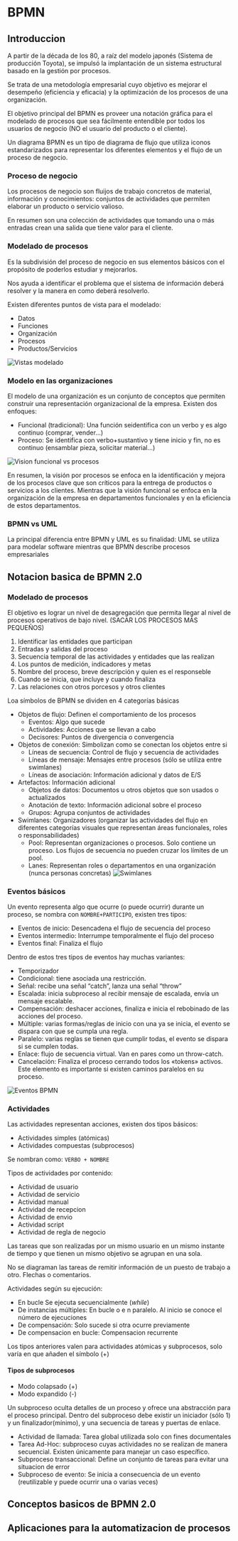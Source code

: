 # BPMN
## Introduccion
A partir de la década de los 80, a raíz del modelo japonés (Sistema de producción Toyota), se impulsó la implantación de un sistema estructural basado en la gestión por procesos.

Se trata de una metodología empresarial cuyo objetivo es mejorar el desempeño (eficiencia y eficacia) y la optimización de los procesos de una organización.

El objetivo principal del BPMN es proveer una notación gráfica para el modelado de procesos que sea fácilmente entendible por todos los usuarios de negocio (NO el usuario del producto o el cliente).

Un diagrama BPMN es un tipo de diagrama de flujo que utiliza iconos estandarizados para representar los diferentes elementos y el flujo de un proceso de negocio. 

### Proceso de negocio
Los procesos de negocio son fluijos de trabajo concretos de material, información y conocimientos: conjuntos de actividades que permiten elaborar un producto o servicio valioso.

En resumen son una colección de actividades que tomando una o más entradas crean una salida que tiene valor para el cliente.

### Modelado de procesos
Es la subdivisión del proceso de negocio en sus elementos básicos con el propósito de poderlos estudiar y mejorarlos.

Nos ayuda a identificar el problema que el sistema de información deberá resolver y la manera en como deberá resolverlo.

Existen diferentes puntos de vista para el modelado:
+ Datos
+ Funciones
+ Organización
+ Procesos
+ Productos/Servicios

![Vistas modelado](https://github.com/13sauca13/PRG/blob/master/Recursos/Vistas%20modelado%20procesos.PNG)

### Modelo en las organizaciones
El modelo de una organización es un conjunto de conceptos que permiten construir una representación organizacional de la empresa. Existen dos enfoques:
+ Funcional (tradicional): Una función seidentifica con un verbo y es algo continuo (comprar, vender...)
+ Proceso: Se identifica con verbo+sustantivo y tiene inicio y fin, no es continuo (ensamblar pieza, solicitar material...)

![Vision funcional vs procesos](https://github.com/13sauca13/PRG/blob/master/Recursos/Vision%20funcional%20vs%20procesos.PNG)

En resumen, la visión por procesos se enfoca en la identificación y mejora de los procesos clave que son críticos para la entrega de productos o servicios a los clientes.
Mientras que la visión funcional se enfoca en la organización de la empresa en departamentos funcionales y en la eficiencia de estos departamentos.

### BPMN vs UML
La principal diferencia entre BPMN y UML es su finalidad: UML se utiliza para modelar software mientras que BPMN describe procesos empresariales

## Notacion basica de BPMN 2.0
### Modelado de procesos
El objetivo es lograr un nivel de desagregación que permita llegar al nivel de procesos operativos de bajo nivel. (SACAR LOS PROCESOS MÁS PEQUEÑOS)
1. Identificar las entidades que participan
2. Entradas y salidas del proceso
3. Secuencia temporal de las actividades y entidades que las realizan
4. Los puntos de medición, indicadores y metas
5. Nombre del proceso, breve descripción y quien es el responseble
6. Cuando se inicia, que incluye y cuando finaliza
7. Las relaciones con otros porcesos y otros clientes

Loa símbolos de BPMN se dividen en 4 categorías básicas
+ Objetos de flujo: Definen el comportamiento de los procesos
  + Eventos: Algo que sucede
  + Actividades: Acciones que se llevan a cabo
  + Decisores: Puntos de divergencia o convergencia
+ Objetos de conexión: Simbolizan como se conectan los objetos entre si
  + Líneas de secuencia: Control de flujo y secuencia de actividades
  + Líneas de mensaje: Mensajes entre procesos (sólo se utiliza entre swimlanes)
  + Líneas de asociación: Información adicional y datos de E/S
+ Artefactos: Información adicional
  + Objetos de datos: Documentos u otros objetos que son usados o actualizados
  + Anotación de texto: Información adicional sobre el proceso
  + Grupos: Agrupa conjuntos de actividades
+ Swimlanes: Organizadores (organizar las actividades del flujo en diferentes categorías visuales que representan áreas funcionales, roles o responsabilidades)
  + Pool: Representan organizaciones o procesos. Solo contiene un proceso. Los flujos de secuencia no pueden cruzar los límites de un pool.
  + Lanes: Representan roles o departamentos en una organización (nunca personas concretas)
![Swimlanes](https://github.com/13sauca13/PRG/blob/master/Recursos/Swimlane%20BPMN.PNG)

### Eventos básicos
Un evento representa algo que ocurre (o puede ocurrir) durante un proceso, se nombra con ```NOMBRE+PARTICIPO```, existen tres tipos:
+ Eventos de inicio: Desencadena el flujo de secuencia del proceso
+ Eventos intermedio: Interrumpe temporalmente el flujo del proceso
+ Eventos final: Finaliza el flujo

Dentro de estos tres tipos de eventos hay muchas variantes:
+ Temporizador
+ Condicional: tiene asociada una restricción.
+ Señal: recibe una señal “catch”, lanza una señal “throw”
+ Escalada: inicia subproceso al recibir mensaje de escalada, envía un mensaje escalable.
+ Compensación: deshacer acciones, finaliza e inicia el rebobinado de las acciones del proceso.
+ Múltiple: varias formas/reglas de inicio con una ya se inicia, el evento se dispara con que se cumpla una regla.
+ Paralelo: varias reglas se tienen que cumplir todas, el evento se dispara si se cumplen todas.
+ Enlace: flujo de secuencia virtual. Van en pares como un throw-catch.
+ Cancelación: Finaliza el proceso cerrando todos los «tokens» activos. Este elemento es importante si existen caminos paralelos en su proceso.

![Eventos BPMN](https://github.com/13sauca13/PRG/blob/master/Recursos/Eventos%20BPMN.PNG)

### Actividades
Las actividades representan acciones, existen dos tipos básicos:
+ Actividades simples (atómicas)
+ Actividades compuestas (subprocesos)

Se nombran como: ```VERBO + NOMBRE```

Tipos de actividades por contenido:
+ Actividad de usuario
+ Actividad de servicio
+ Actividad manual
+ Actividad de recepcion
+ Actividad de envio
+ Actividad script
+ Actividad de regla de negocio

Las tareas que son realizadas por un mismo usuario en un mismo instante de tiempo y que tienen un mismo objetivo se agrupan en una sola.

No se diagraman las tareas de remitir información de un puesto de trabajo a otro. Flechas o comentarios.

Actividades según su ejecución:
+ En bucle Se ejecuta secuencialmente (*while*)
+ De instancias múltiples: En bucle o e n paralelo. Al inicio se conoce el número de ejecuciones
+ De compensación: Solo sucede si otra ocurre previamente
+ De compensacion en bucle: Compensacion recurrente

Los tipos anteriores valen para actividades atómicas y subprocesos, solo varía en que añaden el símbolo (+)
#### Tipos de subprocesos
+ Modo colapsado (+)
+ Modo expandido (-)

Un subproceso oculta detalles de un proceso y ofrece una abstracción para el proceso principal. Dentro del subproceso debe existir un iniciador (sólo 1) y un finalizador(mínimo), y una secuencia de tareas y puertas de enlace.

+ Actividad de llamada: Tarea global utilizada solo con fines documentales
+ Tarea Ad-Hoc: subproceso cuyas actividades no se realizan de manera secuencial. Existen únicamente para manejar un caso específico.
+ Subproceso transaccional: Define un conjunto de tareas para evitar una situacion de error
+ Subproceso de evento: Se inicia a consecuencia de un evento (reutilizable y puede ocurrir una o varias veces)
## Conceptos basicos de BPMN 2.0
## Aplicaciones para la automatizacion de procesos
